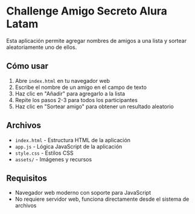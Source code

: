 # Challenge Amigo Secreto Alura Latam

Esta aplicación permite agregar nombres de amigos a una lista y sortear aleatoriamente uno de ellos.

## Cómo usar

1. Abre `index.html` en tu navegador web
2. Escribe el nombre de un amigo en el campo de texto
3. Haz clic en "Añadir" para agregarlo a la lista
4. Repite los pasos 2-3 para todos los participantes
5. Haz clic en "Sortear amigo" para obtener un resultado aleatorio

## Archivos

- `index.html` - Estructura HTML de la aplicación
- `app.js` - Lógica JavaScript de la aplicación
- `style.css` - Estilos CSS
- `assets/` - Imágenes y recursos

## Requisitos

- Navegador web moderno con soporte para JavaScript
- No requiere servidor web, funciona directamente desde el sistema de archivos